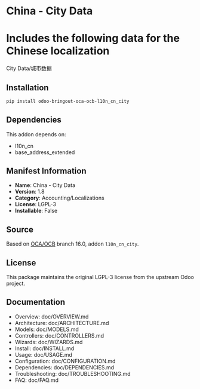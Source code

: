 # China - City Data


Includes the following data for the Chinese localization
========================================================

City Data/城市数据

    

## Installation

```bash
pip install odoo-bringout-oca-ocb-l10n_cn_city
```

## Dependencies

This addon depends on:
- l10n_cn
- base_address_extended

## Manifest Information

- **Name**: China - City Data
- **Version**: 1.8
- **Category**: Accounting/Localizations
- **License**: LGPL-3
- **Installable**: False

## Source

Based on [OCA/OCB](https://github.com/OCA/OCB) branch 16.0, addon `l10n_cn_city`.

## License

This package maintains the original LGPL-3 license from the upstream Odoo project.

## Documentation

- Overview: doc/OVERVIEW.md
- Architecture: doc/ARCHITECTURE.md
- Models: doc/MODELS.md
- Controllers: doc/CONTROLLERS.md
- Wizards: doc/WIZARDS.md
- Install: doc/INSTALL.md
- Usage: doc/USAGE.md
- Configuration: doc/CONFIGURATION.md
- Dependencies: doc/DEPENDENCIES.md
- Troubleshooting: doc/TROUBLESHOOTING.md
- FAQ: doc/FAQ.md
